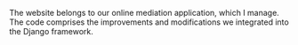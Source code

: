 The website belongs to our online mediation application, which I manage. The code comprises the improvements and modifications we integrated into the Django framework.
